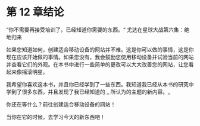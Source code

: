 # 第 12 章结论

“你不需要再接受培训了。已经知道你需要的东西。“
尤达在星球大战第六集：绝地归来

如果您知道如何，创建适合移动设备的网站并不难。这是你可以做的事情，这是你现在应该开始做的事情。如果您没有，我会鼓励您使用移动设备并试验当前的网站并查看它们的外观。在本书中进行一些简单的更改可以大大改善您的网站，让您看起来像摇滚明星。

我希望你喜欢这本书，并且你已经学到了一些东西。我知道我已经从本书的研究中学到了很多东西，并且发现了我已经知道的 _ 所认为的主题的新内容。_

你还在等什么？前往创建适合移动设备的网站！

当你在它的时候，去学习今天的新东西吧！